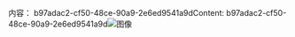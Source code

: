 <span data-ttu-id="a8d91-101">内容： b97adac2-cf50-48ce-90a9-2e6ed9541a9d</span><span class="sxs-lookup"><span data-stu-id="a8d91-101">Content: b97adac2-cf50-48ce-90a9-2e6ed9541a9d</span></span>![图像](a727de53-54aa-49af-b819-3cac5aedff05.png)

